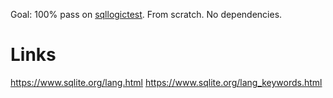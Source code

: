 Goal: 100% pass on [sqllogictest](https://www.sqlite.org/sqllogictest/doc/trunk/about.wiki). From scratch. No dependencies.

# Links

https://www.sqlite.org/lang.html
https://www.sqlite.org/lang_keywords.html